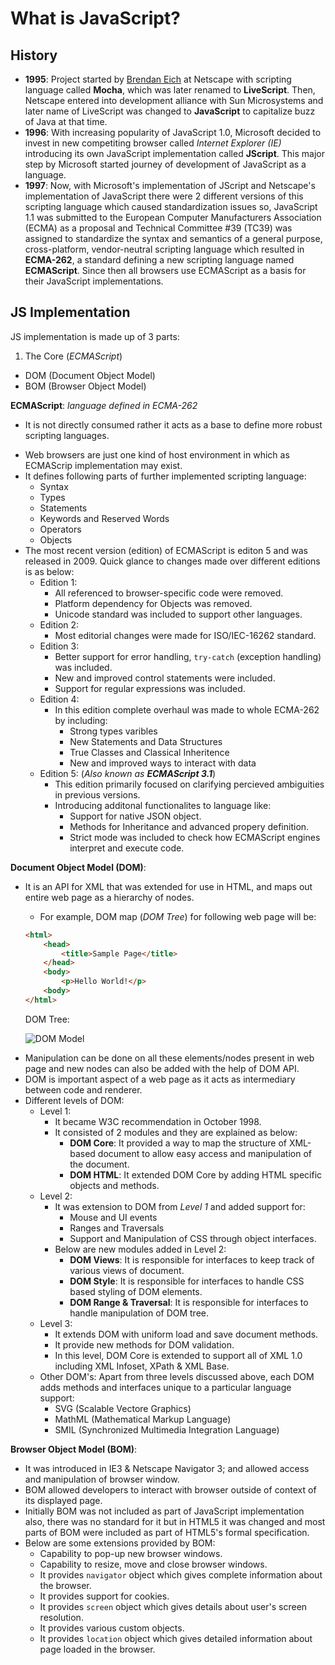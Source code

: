 What is JavaScript?
===

History
--
* **1995**: Project started by [Brendan Eich](https://en.wikipedia.org/wiki/Brendan_Eich "Know more at Wikipedia") at Netscape with scripting language called **Mocha**, which was later renamed to **LiveScript**. Then, Netscape entered into development alliance with Sun Microsystems and later name of LiveScript was changed to **JavaScript** to capitalize buzz of Java at that time.
* **1996**: With increasing popularity of JavaScript 1.0, Microsoft decided to invest in new competiting browser called *Internet Explorer (IE)* introducing its own JavaScript implementation called **JScript**. This major step by Microsoft started journey of development of JavaScript as a language.
* **1997**: Now, with Microsoft's implementation of JScript and Netscape's implementation of JavaScript there were 2 different versions of this scripting language which caused standardization issues so, JavaScript 1.1 was submitted to the European Computer Manufacturers Association (ECMA) as a proposal and Technical Committee #39 (TC39) was assigned to standardize the syntax and semantics of a general purpose, cross-platform, vendor-neutral scripting language which resulted in **ECMA-262**, a standard defining a new scripting language
named **ECMAScript**. Since then all browsers use ECMAScript as a basis for their JavaScript implementations.


JS Implementation
--
JS implementation is made up of 3 parts:

1. The Core (*ECMAScript*)
+ DOM (Document Object Model)
+ BOM (Browser Object Model)


**ECMAScript**: *language defined in ECMA-262*
* It is not directly consumed rather it acts as a base to define more robust scripting languages.
+ Web browsers are just one kind of host environment in which as ECMAScrip implementation may exist.
+ It defines following parts of further implemented scripting language:
    + Syntax
    + Types
    + Statements
    + Keywords and Reserved Words
    + Operators
    + Objects
+ The most recent version (edition) of ECMAScript is editon 5 and was released in 2009. Quick glance to changes made over different editions is as below:
    + Edition 1:
        + All referenced to browser-specific code were removed.
        + Platform dependency for Objects was removed.
        + Unicode standard was included to support other languages.
    + Edition 2:
        + Most editorial changes were made for ISO/IEC-16262 standard.
    + Edition 3:
        + Better support for error handling, `try-catch` (exception handling) was included.
        + New and improved control statements were included.
        + Support for regular expressions was included.
    + Edition 4:
        + In this edition complete overhaul was made to whole ECMA-262 by including:
            + Strong types varibles
            + New Statements and Data Structures
            + True Classes and Classical Inheritence
            + New and improved ways to interact with data
    + Edition 5: (*Also known as **ECMAScript 3.1***)
        + This edition primarily focused on clarifying percieved ambiguities in previous versions.
        + Introducing additonal functionalites to language like:
            + Support for native JSON object.
            + Methods for Inheritance and advanced propery definition.
            + Strict mode was included to check how ECMAScript engines interpret and execute code.


**Document Object Model (DOM)**:
* It is an API for XML that was extended for use in HTML, and maps out entire web page as a hierarchy of nodes.
    + For example, DOM map (*DOM Tree*) for following web page will be:
    ```html
    <html>
        <head>
            <title>Sample Page</title>
        </head>
        <body>
            <p>Hello World!</p>
        <body>
    </html>
    ```
    DOM Tree:

    ![DOM Model](https://s31.postimg.org/6xnt3a9e3/Screen_Shot_2016_07_03_at_5_54_47_PM.png)
+ Manipulation can be done on all these elements/nodes present in web page and new nodes can also be added with the help of DOM API.
+ DOM is important aspect of a web page as it acts as intermediary between code and renderer.
+ Different levels of DOM:
    + Level 1:
        + It became W3C recommendation in October 1998.
        + It consisted of 2 modules and they are explained as below:
            + **DOM Core**: It provided a way to map the structure of XML-based document to allow easy access and manipulation of the document.
            + **DOM HTML**: It extended DOM Core by adding HTML specific objects and methods.
    + Level 2:
        + It was extension to DOM from *Level 1* and added support for:
            + Mouse and UI events
            + Ranges and Traversals
            + Support and Manipulation of CSS through object interfaces.
        + Below are new modules added in Level 2:
            + **DOM Views**: It is responsible for interfaces to keep track of various views of document.
            + **DOM Style**: It is responsible for interfaces to handle CSS based styling of DOM elements.
            + **DOM Range & Traversal**: It is responsible for interfaces to handle manipulation of DOM tree.
    + Level 3:
        + It extends DOM with uniform load and save document methods.
        + It provide new methods for DOM validation.
        + In this level, DOM Core is extended to support all of XML 1.0 including XML Infoset, XPath & XML Base.
    + Other DOM's: Apart from three levels discussed above, each DOM adds methods and interfaces unique to a particular language support:
        + SVG (Scalable Vectore Graphics)
        + MathML (Mathematical Markup Language)
        + SMIL (Synchronized Multimedia Integration Language)


**Browser Object Model (BOM)**:
+ It was introduced in IE3 & Netscape Navigator 3; and allowed access and manipulation of browser window.
+ BOM allowed developers to interact with browser outside of context of its displayed page.
+ Initially BOM was not included as part of JavaScript implementation also, there was no standard for it but in HTML5 it was changed and most parts of BOM were included as part of HTML5's formal specification.
+ Below are some extensions provided by BOM:
    + Capability to pop-up new browser windows.
    + Capability to resize, move and close browser windows.
    + It provides `navigator` object which gives complete information about the browser.
    + It provides support for cookies.
    + It provides `screen` object which gives details about user's screen resolution.
    + It provides various custom objects.
    + It provides `location` object which gives detailed information about page loaded in the browser.